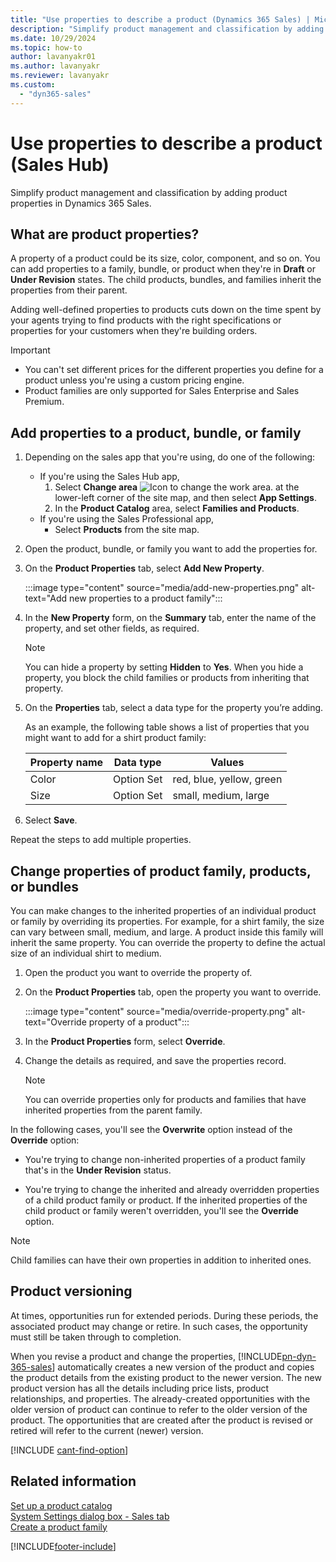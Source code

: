 ```yaml
---
title: "Use properties to describe a product (Dynamics 365 Sales) | MicrosoftDocs"
description: "Simplify product management and classification by adding product properties in Dynamics 365 Sales."
ms.date: 10/29/2024
ms.topic: how-to
author: lavanyakr01
ms.author: lavanyakr
ms.reviewer: lavanyakr
ms.custom: 
  - "dyn365-sales"
---
```

# Use properties to describe a product (Sales Hub) 

Simplify product management and classification by adding product properties in Dynamics 365 Sales.

## What are product properties?

A property of a product could be its size, color, component, and so on. You can add properties to a family, bundle, or product when they're in **Draft** or **Under Revision** states. The child products, bundles, and families inherit the properties from their parent.  

Adding well-defined properties to products cuts down on the time spent by your agents trying to find products with the right specifications or properties for your customers when they're building orders.  

> [!IMPORTANT]
> - You can't set different prices for the different properties you define for a product unless you're using a custom pricing engine.  
> - Product families are only supported for Sales Enterprise and Sales Premium.  

## Add properties to a product, bundle, or family

1. Depending on the sales app that you're using, do one of the following:
 
    -  If you're using the Sales Hub app, 
        1. Select **Change area** ![Icon to change the work area.](media/change-area-icon.png "Icon to change the work area") at the lower-left corner of the site map, and then select **App Settings**. 
        1. In the **Product Catalog** area, select **Families and Products**. 
   - If you're using the Sales Professional app,
       - Select **Products** from the site map.  

3. Open the product, bundle, or family you want to add the properties for.

3. On the **Product Properties** tab, select **Add New Property**.

    :::image type="content" source="media/add-new-properties.png" alt-text="Add new properties to a product family":::

4. In the **New Property** form, on the **Summary** tab, enter the name of the property, and set other fields, as required.

   > [!NOTE]
   > You can hide a property by setting **Hidden** to **Yes**. When you hide a property, you block the child families or products from inheriting that property. 

5. On the **Properties** tab, select a data type for the property you’re adding.

    As an example, the following table shows a list of properties that you might want to add for a shirt product family:  


   | Property name | Data type  |          Values          |
   |---------------|------------|--------------------------|
   |     Color     | Option Set | red, blue, yellow, green |
   |     Size      | Option Set |   small, medium, large   |


6. Select **Save**. 

Repeat the steps to add multiple properties. 

## Change properties of product family, products, or bundles

You can make changes to the inherited properties of an individual product or family by overriding its properties. For example, for a shirt family, the size can vary between small, medium, and large. A product inside this family will inherit the same property. You can override the property to define the actual size of an individual shirt to medium.  

1. Open the product you want to override the property of.  

2. On the **Product Properties** tab, open the property you want to override. 

   :::image type="content" source="media/override-property.png" alt-text="Override property of a product":::

3. In the **Product Properties** form, select **Override**.  

4. Change the details as required, and save the properties record.  

   > [!NOTE]
   > You can override properties only for products and families that have inherited properties from the parent family.  

In the following cases, you'll see the **Overwrite** option instead of the **Override** option:  

-   You're trying to change non-inherited properties of a product family that's in the **Under Revision** status.  
    
-   You're trying to change the inherited and already overridden properties of a child product family or product. If the inherited properties of the child product or family weren't overridden, you'll see the **Override** option.  

> [!NOTE]
> Child families can have their own properties in addition to inherited ones.  


## Product versioning
At times, opportunities run for extended periods. During these periods, the associated product may change or retire. In such cases, the opportunity must still be taken through to completion.  

When you revise a product and change the properties, [!INCLUDE[pn-dyn-365-sales](../includes/pn-dyn-365-sales.md)] automatically creates a new version of the product and copies the product details from the existing product to the newer version. The new product version has all the details including price lists, product relationships, and properties. The already-created opportunities with the older version of product can continue to refer to the older version of the product. The opportunities that are created after the product is revised or retired will refer to the current (newer) version.  

[!INCLUDE [cant-find-option](../includes/cant-find-option.md)]

## Related information  
 [Set up a product catalog](set-up-product-catalog-walkthrough.md)   
 [System Settings dialog box - Sales tab](/power-platform/admin/system-settings-dialog-box-sales-tab)   
 [Create a product family](../sales-enterprise/create-product-family.md)


[!INCLUDE[footer-include](../includes/footer-banner.md)]
